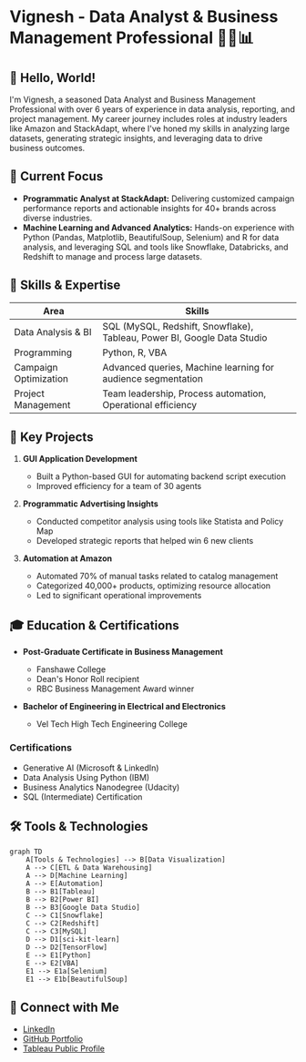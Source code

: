 # Vignesh - Data Analyst & Business Management Professional 👨‍💼📊

## 👋 Hello, World!

I'm Vignesh, a seasoned Data Analyst and Business Management Professional with over 6 years of experience in data analysis, reporting, and project management. My career journey includes roles at industry leaders like Amazon and StackAdapt, where I've honed my skills in analyzing large datasets, generating strategic insights, and leveraging data to drive business outcomes.

## 🚀 Current Focus

- **Programmatic Analyst at StackAdapt:** Delivering customized campaign performance reports and actionable insights for 40+ brands across diverse industries.
- **Machine Learning and Advanced Analytics:** Hands-on experience with Python (Pandas, Matplotlib, BeautifulSoup, Selenium) and R for data analysis, and leveraging SQL and tools like Snowflake, Databricks, and Redshift to manage and process large datasets.

## 💼 Skills & Expertise

| Area | Skills |
|------|--------|
| Data Analysis & BI | SQL (MySQL, Redshift, Snowflake), Tableau, Power BI, Google Data Studio |
| Programming | Python, R, VBA |
| Campaign Optimization | Advanced queries, Machine learning for audience segmentation |
| Project Management | Team leadership, Process automation, Operational efficiency |

## 🎯 Key Projects

1. **GUI Application Development**
   - Built a Python-based GUI for automating backend script execution
   - Improved efficiency for a team of 30 agents

2. **Programmatic Advertising Insights**
   - Conducted competitor analysis using tools like Statista and Policy Map
   - Developed strategic reports that helped win 6 new clients

3. **Automation at Amazon**
   - Automated 70% of manual tasks related to catalog management
   - Categorized 40,000+ products, optimizing resource allocation
   - Led to significant operational improvements

## 🎓 Education & Certifications

- **Post-Graduate Certificate in Business Management**
  - Fanshawe College
  - Dean's Honor Roll recipient
  - RBC Business Management Award winner

- **Bachelor of Engineering in Electrical and Electronics**
  - Vel Tech High Tech Engineering College

### Certifications
- Generative AI (Microsoft & LinkedIn)
- Data Analysis Using Python (IBM)
- Business Analytics Nanodegree (Udacity)
- SQL (Intermediate) Certification

## 🛠️ Tools & Technologies

```mermaid
graph TD
    A[Tools & Technologies] --> B[Data Visualization]
    A --> C[ETL & Data Warehousing]
    A --> D[Machine Learning]
    A --> E[Automation]
    B --> B1[Tableau]
    B --> B2[Power BI]
    B --> B3[Google Data Studio]
    C --> C1[Snowflake]
    C --> C2[Redshift]
    C --> C3[MySQL]
    D --> D1[sci-kit-learn]
    D --> D2[TensorFlow]
    E --> E1[Python]
    E --> E2[VBA]
    E1 --> E1a[Selenium]
    E1 --> E1b[BeautifulSoup]
```

## 🔗 Connect with Me

- [LinkedIn](https://www.linkedin.com/in/yourusername)
- [GitHub Portfolio](https://github.com/yourusername)
- [Tableau Public Profile](https://public.tableau.com/profile/yourusername)
